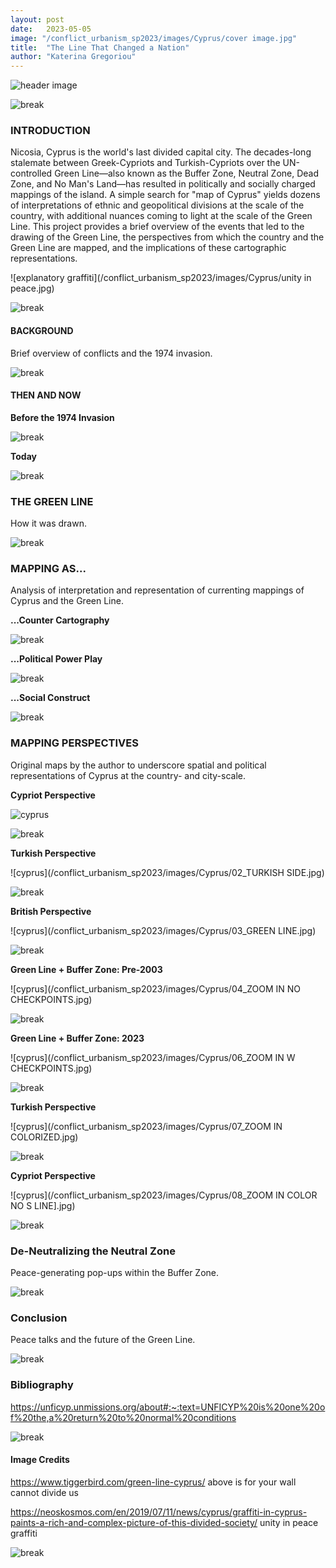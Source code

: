 ```yaml
---
layout: post
date:   2023-05-05
image: "/conflict_urbanism_sp2023/images/Cyprus/cover image.jpg"
title:  "The Line That Changed a Nation"
author: "Katerina Gregoriou"
---
```


![header image](/conflict_urbanism_sp2023/images/Cyprus/intro.jpg)

![break](/conflict_urbanism_sp2023/images/Cyprus/spacer.jpg)

### INTRODUCTION  

Nicosia, Cyprus is the world's last divided capital city. The decades-long stalemate between Greek-Cypriots and Turkish-Cypriots over the UN-controlled Green Line—also known as the Buffer Zone, Neutral Zone, Dead Zone, and No Man's Land—has resulted in politically and socially charged mappings of the island. A simple search for "map of Cyprus" yields dozens of interpretations of ethnic and geopolitical divisions at the scale of the country, with additional nuances coming to light at the scale of the Green Line. This project provides a brief overview of the events that led to the drawing of the Green Line, the perspectives from which the country and the Green Line are mapped, and the implications of these cartographic representations.   

![explanatory graffiti](/conflict_urbanism_sp2023/images/Cyprus/unity in peace.jpg)

![break](/conflict_urbanism_sp2023/images/Cyprus/spacer.jpg)


#### BACKGROUND  

Brief overview of conflicts and the 1974 invasion.


![break](/conflict_urbanism_sp2023/images/Cyprus/spacer.jpg)


#### THEN AND NOW  

**Before the 1974 Invasion**

![break](/conflict_urbanism_sp2023/images/Cyprus/spacer.jpg)


**Today**


![break](/conflict_urbanism_sp2023/images/Cyprus/spacer.jpg)



### THE GREEN LINE  

How it was drawn.


![break](/conflict_urbanism_sp2023/images/Cyprus/spacer.jpg)



### MAPPING AS...  

Analysis of interpretation and representation of currenting mappings of Cyprus and the Green Line.

**...Counter Cartography**

![break](/conflict_urbanism_sp2023/images/Cyprus/spacer.jpg)

**...Political Power Play**

![break](/conflict_urbanism_sp2023/images/Cyprus/spacer.jpg)

**...Social Construct**

![break](/conflict_urbanism_sp2023/images/Cyprus/spacer.jpg)


### MAPPING PERSPECTIVES 

Original maps by the author to underscore spatial and political representations of Cyprus at the country- and city-scale.

**Cypriot Perspective**

![cyprus](/conflict_urbanism_sp2023/images/Cyprus/01_CYPRUS.jpg)

![break](/conflict_urbanism_sp2023/images/Cyprus/spacer.jpg)


**Turkish Perspective**

![cyprus](/conflict_urbanism_sp2023/images/Cyprus/02_TURKISH SIDE.jpg)

![break](/conflict_urbanism_sp2023/images/Cyprus/spacer.jpg)


**British Perspective**


![cyprus](/conflict_urbanism_sp2023/images/Cyprus/03_GREEN LINE.jpg)

![break](/conflict_urbanism_sp2023/images/Cyprus/spacer.jpg)


**Green Line + Buffer Zone: Pre-2003**

![cyprus](/conflict_urbanism_sp2023/images/Cyprus/04_ZOOM IN NO CHECKPOINTS.jpg)

![break](/conflict_urbanism_sp2023/images/Cyprus/spacer.jpg)


**Green Line + Buffer Zone: 2023**

![cyprus](/conflict_urbanism_sp2023/images/Cyprus/06_ZOOM IN W CHECKPOINTS.jpg)

![break](/conflict_urbanism_sp2023/images/Cyprus/spacer.jpg)


**Turkish Perspective**


![cyprus](/conflict_urbanism_sp2023/images/Cyprus/07_ZOOM IN COLORIZED.jpg)

![break](/conflict_urbanism_sp2023/images/Cyprus/spacer.jpg)


**Cypriot Perspective**


![cyprus](/conflict_urbanism_sp2023/images/Cyprus/08_ZOOM IN COLOR NO S LINE].jpg)

![break](/conflict_urbanism_sp2023/images/Cyprus/spacer.jpg)


### De-Neutralizing the Neutral Zone  


Peace-generating pop-ups within the Buffer Zone.

![break](/conflict_urbanism_sp2023/images/Cyprus/spacer.jpg)


### Conclusion  


Peace talks and the future of the Green Line.

![break](/conflict_urbanism_sp2023/images/Cyprus/spacer.jpg)


### Bibliography

https://unficyp.unmissions.org/about#:~:text=UNFICYP%20is%20one%20of%20the,a%20return%20to%20normal%20conditions


![break](/conflict_urbanism_sp2023/images/Cyprus/spacer.jpg)


#### Image Credits  

https://www.tiggerbird.com/green-line-cyprus/
above is for your wall cannot divide us


https://neoskosmos.com/en/2019/07/11/news/cyprus/graffiti-in-cyprus-paints-a-rich-and-complex-picture-of-this-divided-society/
unity in peace graffiti

![break](/conflict_urbanism_sp2023/images/Cyprus/spacer.jpg)
